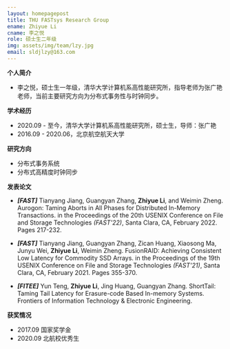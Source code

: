 ```yaml
---
layout: homepagepost
title: THU FASTsys Research Group
ename: Zhiyue Li
cname: 李之悦
role: 硕士生二年级
img: assets/img/team/lzy.jpg
email: sldjlzy@163.com
---
```

**个人简介**
* 李之悦，硕士生一年级，清华大学计算机系高性能研究所，指导老师为张广艳老师，当前主要研究方向为分布式事务性与时钟同步。

**学术经历**
* 2020.09 - 至今，清华大学计算机系高性能研究所，硕士生，导师：张广艳
* 2016.09 - 2020.06，北京航空航天大学

**研究方向**
* 分布式事务系统
* 分布式高精度时钟同步

**发表论文**
* ***[FAST]*** Tianyang Jiang, Guangyan Zhang, **Zhiyue Li**, and Weimin Zheng. Aurogon: Taming Aborts in All Phases for Distributed In-Memory Transactions. in the Proceedings of the 20th USENIX Conference on File and Storage Technologies *(FAST'22)*, Santa Clara, CA, February 2022. Pages 217-232.

* ***[FAST]*** Tianyang Jiang, Guangyan Zhang, Zican Huang, Xiaosong Ma, Junyu Wei, **Zhiyue Li**, Weimin Zheng. FusionRAID: Achieving Consistent Low Latency for Commodity SSD Arrays. in the Proceedings of the 19th USENIX Conference on File and Storage Technologies *(FAST'21)*, Santa Clara, CA, February 2021. Pages 355-370.


* ***[FITEE]*** Yun Teng, **Zhiyue Li**, Jing Huang, Guangyan Zhang. ShortTail: Taming Tail Latency for Erasure-code Based In-memory Systems. Frontiers of Information Technology & Electronic Engineering.

**获奖情况**
* 2017.09 国家奖学金
* 2020.09 北航校优秀生